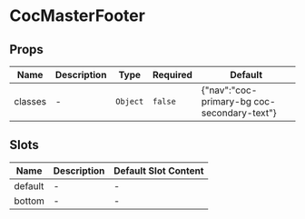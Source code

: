 # CocMasterFooter

## Props

<!-- @vuese:CocMasterFooter:props:start -->
|Name|Description|Type|Required|Default|
|---|---|---|---|---|
|classes|-|`Object`|`false`|{"nav":"coc-primary-bg  coc-secondary-text"}|

<!-- @vuese:CocMasterFooter:props:end -->


## Slots

<!-- @vuese:CocMasterFooter:slots:start -->
|Name|Description|Default Slot Content|
|---|---|---|
|default|-|-|
|bottom|-|-|

<!-- @vuese:CocMasterFooter:slots:end -->


